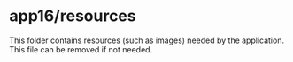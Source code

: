 # app16/resources

This folder contains resources (such as images) needed by the application. This file can
be removed if not needed.
